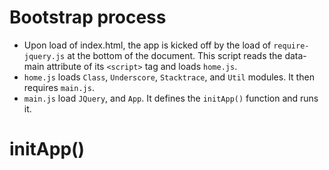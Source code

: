 Bootstrap process
=================
* Upon load of index.html, the app is kicked off by the load of `require-jquery.js` at the bottom of the document.  This script reads the data-main attribute of its `<script>` tag and loads `home.js`.
* `home.js` loads `Class`, `Underscore`, `Stacktrace`, and `Util` modules.  It then requires `main.js`.
* `main.js` load `JQuery`, and `App`.  It defines the `initApp()` function and runs it.

initApp()
=========
